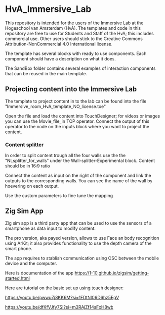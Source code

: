 # HvA_Immersive_Lab
This repository is intended for the users of the Immersive Lab at the Hogeschool van Amsterdam (HvA). 
The templates and code in this repository are free to use for Students and Staff of the HvA; this includes commercial use. Other users should stick to the Creative Commons Attribution-NonCommercial 4.0 International license.

The template has several blocks with ready to use components. Each component should have a description on what it does.

The SandBox folder contains several examples of interaction  components that can be reused in the main template.

## Projecting content into the Immersive Lab

The template to project content in to the lab can be found into the file "Immersive_room_HvA_template_NO_license.toe"

Open the file and load the content into TouchDesigner; for videos or images you can use the Movie_file_in TOP operator. Connect the output of this operator to the node on the inputs block where you want to project the content.

### Content splitter

In order to split content trough all the four walls use the the "NLsplitter_for_walls" under the Wall-splitter-Experimental block. Content should be in 16:9 ratio

Connect the content as input on the right of the component and link the outputs to the corresponding walls. 
You can see the name of the wall by hoevering on each output.

Use the custom parameters to fine tune the mapping

## Zig Sim App

Zig sim app is a third party app  that can be used to use the sensors of a smartphone as data input to modify content.

The pro version, aka payed version, allows to use Face an body recognition using ArKit; it also provides functionality to use the depth camera of the smart phone.

The app requires to stablish communication using OSC between the mobile device and the computer.

Here is documentation of the app https://1-10.github.io/zigsim/getting-started.html

Here are tutorial on the basic set up using touch designer: 

https://youtu.be/pwwuZj8KK6M?si=1FDtNI06D6hz5EgV

https://youtu.be/dfKfVJfy7SI?si=m3RAjZf14sFxH8wb